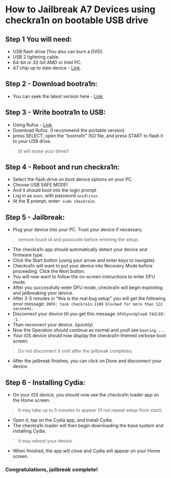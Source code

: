 How to Jailbreak A7 Devices using checkra1n on bootable USB drive
===========================

## Step 1 You will need:
- USB flash drive (You also can burn a DVD).
- USB 2 lightning cable.
- 64-bit or 32-bit AMD or Intel PC.
- A7 chip up to date device - [Link](https://en.wikipedia.org/wiki/Apple_A7#Products_that_include_the_Apple_A7).

## Step 2 - Download bootra1n:
- You can seek the latest version here - [Link](https://pangu8.com/jailbreak/bootra1n/).

## Step 3 - Write bootra1n to USB:
- Using Rufus - [Link](https://rufus.ie/).
- Download Rufus. (I recommend the portable version)
- press SELECT, open the "bootra1n" ISO file, and press START to flash it to your USB drive.
> (it will erase your drive!)

## Step 4 - Reboot and run checkra1n:
- Select the flash drive on boot device options on your PC.
- Choose USB SAFE MODE!
- And it should boot into the login prompt
- Log in as `anon`, with password `voidlinux`.
- At the $ prompt, enter- `sudo checkra1n`.

## Step 5 - Jailbreak:
- Plug your device into your PC. Trust your device if necessary.
> remove touch id and passcode before entering the setup.
- The checkra1n app should automatically detect your device and firmware type.
- Click the Start button (using your arrow and enter keys to navigate).
- Checkra1n will want to put your device into Recovery Mode before proceeding. Click the Next button.
- You will now want to follow the on-screen instructions to enter DFU mode.
- After you successfully enter DFU mode, checkra1n will begin exploiting and jailbreaking your device.
- After 2-5 minutes in "this is the real bug setup" you will get the following error message: `INFO: task checkra1n:1100 blocked for more than 122 seconeds.`
- Disconnect your device till you get this message: `DFUSyncUpload FAILED: -1`.
- Than reconnect your device. (quickly)
- Now the Operation should continue as normal and youll see `booting...`.
- Your iOS device should now display the checkra1n-themed verbose boot screen.
>Do not disconnect it until after the jailbreak completes.
- After the jailbreak finishes, you can click on Done and disconnect your device.

## Step 6 - Installing Cydia:
- On your iOS device, you should now see the checkra1n loader app on the Home screen.
> It may take up to 5 minutes to appear (If not repeat setup from start).
- Open it, tap on the Cydia app, and Install Cydia.
- The checkra1n loader will then begin downloading the base system and installing Cydia.
> It may reboot your device.
- When finished, the app will close and Cydia will appear on your Home screen.

### Congratulations, jailbreak complete!
